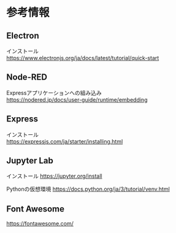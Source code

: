 # 参考情報

## Electron

インストール  
<https://www.electronjs.org/ja/docs/latest/tutorial/quick-start>

## Node-RED

Expressアプリケーションへの組み込み  
<https://nodered.jp/docs/user-guide/runtime/embedding>

## Express

インストール  
<https://expressjs.com/ja/starter/installing.html>

## Jupyter Lab

インストール
<https://jupyter.org/install>

Pythonの仮想環境
<https://docs.python.org/ja/3/tutorial/venv.html>

## Font Awesome

<https://fontawesome.com/>
